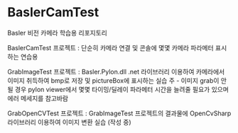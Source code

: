 # BaslerCamTest
Basler 비전 카메라 학습용 리포지토리

BaslerCamTest 프로젝트 : 단순히 카메라 연결 및 콘솔에 몇몇 카메라 파라메터 표시하는 연습용

GrabImageTest 프로젝트 : Basler.Pylon.dll .net 라이브러리 이용하여 카메라에서 이미지 취득하여 bmp로 저장 및 pictureBox에 표시하는 실습
                        주 - 이미지 grab이 안될 경우 pylon viewer에서 몇몇 타이밍/딜레이 파라메터 시간을 늘려줄 필요가 있으며 에러 메세지를 참고바람

GrabOpenCVTest 프로젝트 : GrabImageTest 프로젝트의 결과물에 OpenCvSharp 라이브러리 이용하여 이미지 변환 실습 (작성 중)

